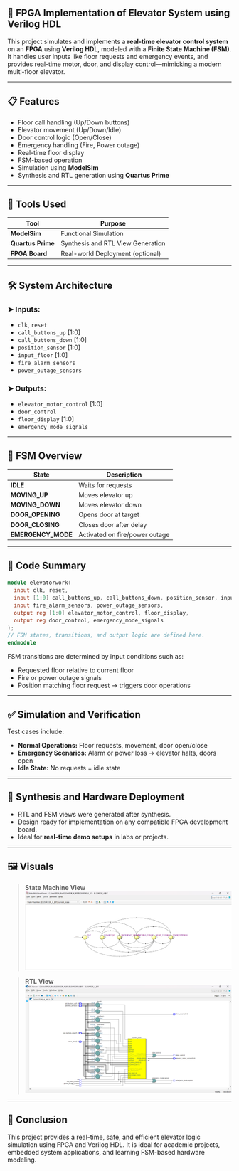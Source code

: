 

## 🚀 FPGA Implementation of Elevator System using Verilog HDL

This project simulates and implements a **real-time elevator control system** on an **FPGA** using **Verilog HDL**, modeled with a **Finite State Machine (FSM)**. It handles user inputs like floor requests and emergency events, and provides real-time motor, door, and display control—mimicking a modern multi-floor elevator.

---

## 📋 Features

* Floor call handling (Up/Down buttons)
* Elevator movement (Up/Down/Idle)
* Door control logic (Open/Close)
* Emergency handling (Fire, Power outage)
* Real-time floor display
* FSM-based operation
* Simulation using **ModelSim**
* Synthesis and RTL generation using **Quartus Prime**

---

## 📂 Tools Used

| Tool              | Purpose                           |
| ----------------- | --------------------------------- |
| **ModelSim**      | Functional Simulation             |
| **Quartus Prime** | Synthesis and RTL View Generation |
| **FPGA Board**    | Real-world Deployment (optional)  |

---

## 🛠️ System Architecture

### ➤ Inputs:

* `clk`, `reset`
* `call_buttons_up` \[1:0]
* `call_buttons_down` \[1:0]
* `position_sensor` \[1:0]
* `input_floor` \[1:0]
* `fire_alarm_sensors`
* `power_outage_sensors`

### ➤ Outputs:

* `elevator_motor_control` \[1:0]
* `door_control`
* `floor_display` \[1:0]
* `emergency_mode_signals`

---

## 🔄 FSM Overview

| State               | Description                    |
| ------------------- | ------------------------------ |
| **IDLE**            | Waits for requests             |
| **MOVING\_UP**      | Moves elevator up              |
| **MOVING\_DOWN**    | Moves elevator down            |
| **DOOR\_OPENING**   | Opens door at target           |
| **DOOR\_CLOSING**   | Closes door after delay        |
| **EMERGENCY\_MODE** | Activated on fire/power outage |

---

## 📄 Code Summary

```verilog
module elevatorwork(
  input clk, reset,
  input [1:0] call_buttons_up, call_buttons_down, position_sensor, input_floor,
  input fire_alarm_sensors, power_outage_sensors,
  output reg [1:0] elevator_motor_control, floor_display,
  output reg door_control, emergency_mode_signals
);
// FSM states, transitions, and output logic are defined here.
endmodule
```

FSM transitions are determined by input conditions such as:

* Requested floor relative to current floor
* Fire or power outage signals
* Position matching floor request → triggers door operations

---

## ✅ Simulation and Verification

Test cases include:

* **Normal Operations:** Floor requests, movement, door open/close
* **Emergency Scenarios:** Alarm or power loss → elevator halts, doors open
* **Idle State:** No requests = idle state

---

## 🧠 Synthesis and Hardware Deployment

* RTL and FSM views were generated after synthesis.
* Design ready for implementation on any compatible FPGA development board.
* Ideal for **real-time demo setups** in labs or projects.

---

## 🖼️ Visuals

> **State Machine View**
> ![State Machine View](state_machine.png)

> **RTL View**
> ![RTL View](rtl_view.png)


---

## 📌 Conclusion

This project provides a real-time, safe, and efficient elevator logic simulation using FPGA and Verilog HDL. It is ideal for academic projects, embedded system applications, and learning FSM-based hardware modeling.

